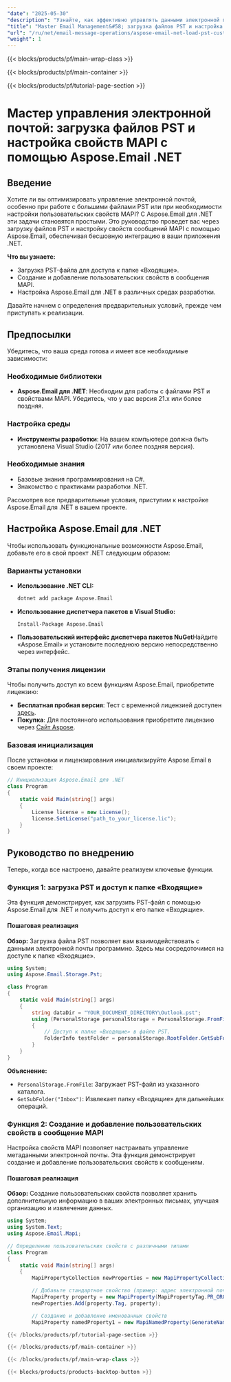```yaml
---
"date": "2025-05-30"
"description": "Узнайте, как эффективно управлять данными электронной почты с помощью Aspose.Email для .NET, загружая файлы PST и настраивая свойства MAPI. Улучшите свои приложения .NET сегодня."
"title": "Master Email Management&#58; загрузка файлов PST и настройка свойств MAPI с помощью Aspose.Email .NET"
"url": "/ru/net/email-message-operations/aspose-email-net-load-pst-customize-mapi-properties/"
"weight": 1
---
```


{{< blocks/products/pf/main-wrap-class >}}

{{< blocks/products/pf/main-container >}}

{{< blocks/products/pf/tutorial-page-section >}}
# Мастер управления электронной почтой: загрузка файлов PST и настройка свойств MAPI с помощью Aspose.Email .NET

## Введение

Хотите ли вы оптимизировать управление электронной почтой, особенно при работе с большими файлами PST или при необходимости настройки пользовательских свойств MAPI? С Aspose.Email для .NET эти задачи становятся простыми. Это руководство проведет вас через загрузку файлов PST и настройку свойств сообщений MAPI с помощью Aspose.Email, обеспечивая бесшовную интеграцию в ваши приложения .NET.

**Что вы узнаете:**
- Загрузка PST-файла для доступа к папке «Входящие».
- Создание и добавление пользовательских свойств в сообщения MAPI.
- Настройка Aspose.Email для .NET в различных средах разработки.

Давайте начнем с определения предварительных условий, прежде чем приступать к реализации.

## Предпосылки

Убедитесь, что ваша среда готова и имеет все необходимые зависимости:

### Необходимые библиотеки
- **Aspose.Email для .NET**: Необходим для работы с файлами PST и свойствами MAPI. Убедитесь, что у вас версия 21.x или более поздняя.

### Настройка среды
- **Инструменты разработки**: На вашем компьютере должна быть установлена Visual Studio (2017 или более поздняя версия).

### Необходимые знания
- Базовые знания программирования на C#.
- Знакомство с практиками разработки .NET.

Рассмотрев все предварительные условия, приступим к настройке Aspose.Email для .NET в вашем проекте.

## Настройка Aspose.Email для .NET

Чтобы использовать функциональные возможности Aspose.Email, добавьте его в свой проект .NET следующим образом:

### Варианты установки
- **Использование .NET CLI:**
  ```bash
  dotnet add package Aspose.Email
  ```

- **Использование диспетчера пакетов в Visual Studio:**
  ```
  Install-Package Aspose.Email
  ```

- **Пользовательский интерфейс диспетчера пакетов NuGet**Найдите «Aspose.Email» и установите последнюю версию непосредственно через интерфейс.

### Этапы получения лицензии
Чтобы получить доступ ко всем функциям Aspose.Email, приобретите лицензию:
- **Бесплатная пробная версия**: Тест с временной лицензией доступен [здесь](https://purchase.aspose.com/temporary-license/).
- **Покупка**: Для постоянного использования приобретите лицензию через [Сайт Aspose](https://purchase.aspose.com/buy).

### Базовая инициализация
После установки и лицензирования инициализируйте Aspose.Email в своем проекте:
```csharp
// Инициализация Aspose.Email для .NET
class Program
{
    static void Main(string[] args)
    {
        License license = new License();
        license.SetLicense("path_to_your_license.lic");
    }
}
```

## Руководство по внедрению
Теперь, когда все настроено, давайте реализуем ключевые функции.

### Функция 1: загрузка PST и доступ к папке «Входящие»
Эта функция демонстрирует, как загрузить PST-файл с помощью Aspose.Email для .NET и получить доступ к его папке «Входящие».

#### Пошаговая реализация
**Обзор:**
Загрузка файла PST позволяет вам взаимодействовать с данными электронной почты программно. Здесь мы сосредоточимся на доступе к папке «Входящие».

```csharp
using System;
using Aspose.Email.Storage.Pst;

class Program
{
    static void Main(string[] args)
    {
        string dataDir = "YOUR_DOCUMENT_DIRECTORY\Outlook.pst";
        using (PersonalStorage personalStorage = PersonalStorage.FromFile(dataDir))
        {
            // Доступ к папке «Входящие» в файле PST.
            FolderInfo testFolder = personalStorage.RootFolder.GetSubFolder("Inbox");
        }
    }
}
```
**Объяснение:**
- `PersonalStorage.FromFile`: Загружает PST-файл из указанного каталога.
- `GetSubFolder("Inbox")`: Извлекает папку «Входящие» для дальнейших операций.

### Функция 2: Создание и добавление пользовательских свойств в сообщение MAPI
Настройка свойств MAPI позволяет настраивать управление метаданными электронной почты. Эта функция демонстрирует создание и добавление пользовательских свойств к сообщениям.

#### Пошаговая реализация
**Обзор:**
Создание пользовательских свойств позволяет хранить дополнительную информацию в ваших электронных письмах, улучшая организацию и извлечение данных.

```csharp
using System;
using System.Text;
using Aspose.Email.Mapi;

// Определение пользовательских свойств с различными типами
class Program
{
    static void Main(string[] args)
    {
        MapiPropertyCollection newProperties = new MapiPropertyCollection();

        // Добавьте стандартное свойство (пример: адрес электронной почты организации)
        MapiProperty property = new MapiProperty(MapiPropertyTag.PR_ORG_EMAIL_ADDR_W, Encoding.Unicode.GetBytes("test_address@org.com"));
        newProperties.Add(property.Tag, property);

        // Создание и добавление именованных свойств
        MapiProperty namedProperty1 = new MapiNamedProperty(GenerateNamedPropertyTag(0, MapiPropertyType.PT_LONG), "ITEM_ID\

{{< /blocks/products/pf/tutorial-page-section >}}

{{< /blocks/products/pf/main-container >}}

{{< /blocks/products/pf/main-wrap-class >}}

{{< blocks/products/products-backtop-button >}}